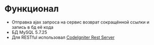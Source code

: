 # Функционал
- Отправка ajax запроса на сервис возврат сокращённой ссылки и запись в бд её кода
- БД MySQL 5.7.25
- Для RESTful использовал [CodeIgniter Rest Server](https://github.com/chriskacerguis/codeigniter-restserver)